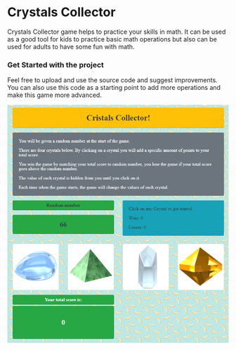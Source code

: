 # Crystals Collector
Crystals Collector game helps to practice your skills in math. It can be used as a good tool for kids to practice basic math operations but also can be used for adults to have some fun with math. 

### Get Started with the project
Feel free to upload and use the source code and suggest improvements. You can also use this code as a starting point to add more operations and make this game more advanced.  

![Screenshot](assets/images/screenshot.PNG)